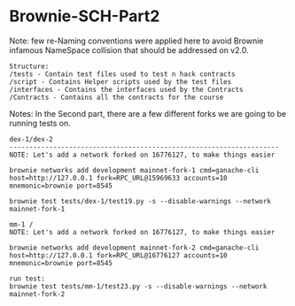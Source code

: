 # Brownie-SCH-Part2
Note: few re-Naming conventions were applied here to avoid Brownie infamous NameSpace collision that should be addressed on v2.0.
```
Structure:
/tests - Contain test files used to test n hack contracts
/script - Contains Helper scripts used by the test files 
/interfaces - Contains the interfaces used by the Contracts
/Contracts - Contains all the contracts for the course
```
Notes:
In the Second part, there are a few different forks we are going to be running tests on.


```
dex-1/dex-2
--------------------------------------------------------------------
NOTE: Let's add a network forked on 16776127, to make things easier

brownie networks add development mainnet-fork-1 cmd=ganache-cli host=http://127.0.0.1 fork=RPC_URL@15969633 accounts=10 mnemonic=brownie port=8545

brownie test tests/dex-1/test19.py -s --disable-warnings --network mainnet-fork-1
```


```
mm-1 /
NOTE: Let's add a network forked on 16776127, to make things easier

brownie networks add development mainnet-fork-2 cmd=ganache-cli host=http://127.0.0.1 fork=RPC_URL@16776127 accounts=10 mnemonic=brownie port=8545

run test:
brownie test tests/mm-1/test23.py -s --disable-warnings --network mainnet-fork-2

```

